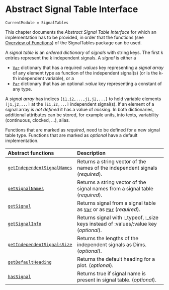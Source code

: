 # Abstract Signal Table Interface

```@meta
CurrentModule = SignalTables
```

This chapter documents the *Abstract Signal Table Interface* for which an implementation has to be provided,
in order that the functions (see [Overview of Functions](@ref)) of the SignalTables package can be used.

A *signal table* is an *ordered dictionary* of *signals* with string keys. The first k entries
represent the k independent signals. A *signal* is either a

- [`Var`](@ref) dictionary that has a required *:values* key representing a *signal array* of any element type 
  as function of the independent signal(s) (or is the k-th independent variable), or a
- [`Par`](@ref) dictionary that has an optional *:value* key representing a constant of any type.

A *signal array* has indices `[i1,i2,...,j1,j2,...]` to hold variable elements `[j1,j2,...]` 
at the `[i1,i2,...]` independent signal(s). If an element of a signal array is *not defined* 
it has a value of *missing*. In both dictionaries, additional attributes can be stored, 
for example units, into texts, variability (continuous, clocked, ...), alias. 

Functions that are marked as *required*, need to be defined for a new signal table type.
Functions that are marked as *optional* have a default implementation.

| Abstract functions                 | Description                                                                             |
|:-----------------------------------|:----------------------------------------------------------------------------------------|
| [`getIndependentSignalNames`](@ref)   | Returns a string vector of the names of the independent signals (*required*).           |
| [`getSignalNames`](@ref)              | Returns a string vector of the signal names from a signal table (*required*).           |
| [`getSignal`](@ref)                | Returns signal from a signal table as [`Var`](@ref) or as [`Par`](@ref) (*required*).   |
| [`getSignalInfo`](@ref)            | Returns signal with :\_typeof, :\_size keys instead of :values/:value key (*optional*). |
| [`getIndependentSignalsSize`](@ref)| Returns the lengths of the independent signals as Dims. (*optional*).                   |
| [`getDefaultHeading`](@ref)        | Returns the default heading for a plot. (*optional*).                                   |
| [`hasSignal`](@ref)                | Returns true if signal name is present in signal table. (*optional*).                   |



